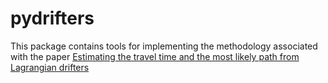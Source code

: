 # pydrifters

This package contains tools for implementing the methodology associated with the paper [Estimating the travel time and the most likely path from Lagrangian drifters](https://arxiv.org/abs/2002.07774)
